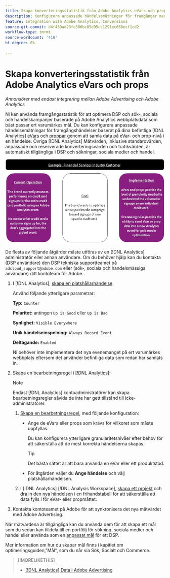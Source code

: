 ```yaml
---
title: Skapa konverteringsstatistik från Adobe Analytics eVars och props
description: Konfigurera anpassade händelsemätningar för framgångar med hjälp av data på eVar- och prop-nivå.
feature: Integration with Adobe Analytics, Conversions
source-git-commit: d4f439ad23fc386bc85d95cc1291ec668ecf1cd2
workflow-type: tm+mt
source-wordcount: '410'
ht-degree: 0%

---
```


# Skapa konverteringsstatistik från Adobe Analytics eVars och props

*Annonsörer med endast integrering mellan Adobe Advertising och Adobe Analytics*

Ni kan använda framgångsstatistik för att optimera DSP och sök-, sociala och handelskampanjer baserade på Adobe Analytics webbplatsdata som bäst passar ert varumärkes mål. Du kan konfigurera anpassade händelsemätningar för framgångshändelser baserat på dina befintliga [!DNL Analytics] [eVars](https://experienceleague.adobe.com/docs/analytics/components/dimensions/evar.html) och [proppar](https://experienceleague.adobe.com/docs/analytics/components/dimensions/prop.html) genom att samla data på eVar- och prop-nivå i en händelse. Övriga [!DNL Analytics] Mätvärden, inklusive standardvärden, anpassade och reserverade konverteringsvärden och trafikvärden, är automatiskt tillgängliga i DSP och sökningar, sociala medier och handel.

![Exempel på användning](/help/integrations/assets/a4adc-conversion-evar-example.jpg "Exempel på användning")

De flesta av följande åtgärder måste utföras av en [!DNL Analytics] administratör eller annan användare. Om du behöver hjälp kan du kontakta (DSP användare) den DSP tekniska supportteamet på `adcloud_support@adobe.com` eller (sök-, sociala och handelsmässiga användare) ditt kontoteam för Adobe.

1. I [!DNL Analytics], [skapa en platshållarhändelse](https://experienceleague.adobe.com/docs/analytics/admin/admin-tools/manage-report-suites/edit-report-suite/conversion-variables/success-events/success-event.html?lang=en).

   Använd följande ytterligare parametrar:

   **Typ:** `Counter`

   **Polaritet:**  antingen `Up is Good` eller `Up is Bad`

   **Synlighet:** `Visible Everywhere`

   **Unik händelseinspelning:** `Always Record Event`

   **Deltagande:** `Enabled`

   Ni behöver inte implementera det nya evenemanget på ert varumärkes webbplats eftersom det använder befintliga data som redan har samlats in.

1. Skapa en bearbetningsregel i [!DNL Analytics]:

   >[!NOTE]
   >
   >Endast [!DNL Analytics] kontoadministratörer kan skapa bearbetningsregler såvida de inte har gett tillstånd till icke-administratörer.

   1. [Skapa en bearbetningsregel](https://experienceleague.adobe.com/docs/analytics/admin/admin-tools/manage-report-suites/edit-report-suite/report-suite-general/c-processing-rules/c-processing-rules-configuration/t-processing-rules.html?lang=en), med följande konfiguration:

      * Ange de eVars eller props som krävs för villkoret som måste uppfyllas.

        Du kan konfigurera ytterligare granularitetsnivåer efter behov för att säkerställa att de mest korrekta händelserna skapas.

        >[!TIP]
        >
        >Det bästa sättet är att bara använda en eVar eller ett produktstöd.

      * För åtgärden väljer du **Ange händelse** och välj platshållarhändelsen.

   1. I [!DNL Analytics] [!DNL Analysis Workspace], [skapa ett projekt](https://experienceleague.adobe.com/docs/analytics/analyze/analysis-workspace/home.html) och dra in den nya händelsen i en frihandstabell för att säkerställa att data fylls i för eVar- eller propmåttet.

1. Kontakta kontoteamet på Adobe för att synkronisera det nya mätvärdet med Adobe Advertising.

När mätvärdena är tillgängliga kan du använda dem för att skapa ett mål som du sedan kan tilldela till en portfölj för sökning, sociala medier och handel eller använda som en [anpassat mål](/help/dsp/optimization/custom-goal-about.md) för ett DSP.

Mer information om hur du skapar mål finns i kapitlet om optimeringsguiden,&quot;Mål&quot;, som du når via Sök, Socialt och Commerce.

>[!MORELIKETHIS]
>
>* [[!DNL Analytics] Data i Adobe Advertising](/help/integrations/analytics/analytics-data-in-advertising.md)
<!--
>* [](/help/search-social-commerce/admin/conversion-metrics/ ????????)
-->